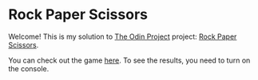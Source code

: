 # Rock Paper Scissors

Welcome! This is my solution to [The Odin Project](https://www.theodinproject.com/) project: [Rock Paper Scissors](https://www.theodinproject.com/lessons/foundations-rock-paper-scissors).

You can check out the game [here](https://matejadb.github.io/rock-paper-scissors/). To see the results, you need to turn on the console.
